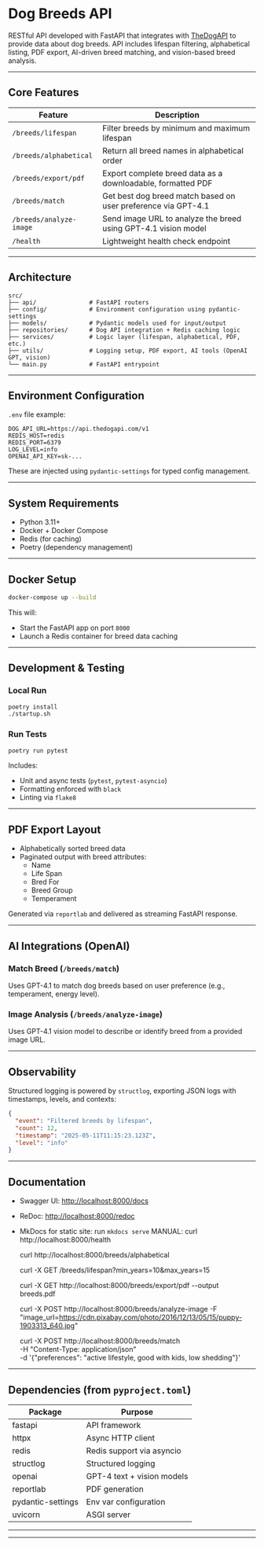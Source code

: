 # Dog Breeds API

RESTful API developed with FastAPI that integrates with [TheDogAPI](https://thedogapi.com) to provide data about dog breeds. 
API includes lifespan filtering, alphabetical listing, PDF export, AI-driven breed matching, and vision-based breed analysis.

---

## Core Features

| Feature                        | Description                                                                 |
|-------------------------------|-----------------------------------------------------------------------------|
| `/breeds/lifespan`            | Filter breeds by minimum and maximum lifespan                              |
| `/breeds/alphabetical`        | Return all breed names in alphabetical order                               |
| `/breeds/export/pdf`          | Export complete breed data as a downloadable, formatted PDF                |
| `/breeds/match`               | Get best dog breed match based on user preference via GPT-4.1              |
| `/breeds/analyze-image`       | Send image URL to analyze the breed using GPT-4.1 vision model             |
| `/health`                     | Lightweight health check endpoint                                          |

---

## Architecture

```
src/
├── api/               # FastAPI routers
├── config/            # Environment configuration using pydantic-settings
├── models/            # Pydantic models used for input/output
├── repositories/      # Dog API integration + Redis caching logic
├── services/          # Logic layer (lifespan, alphabetical, PDF, etc.)
├── utils/             # Logging setup, PDF export, AI tools (OpenAI GPT, vision)
└── main.py            # FastAPI entrypoint
```

---

## Environment Configuration

`.env` file example:

```env
DOG_API_URL=https://api.thedogapi.com/v1
REDIS_HOST=redis
REDIS_PORT=6379
LOG_LEVEL=info
OPENAI_API_KEY=sk-...
```

These are injected using `pydantic-settings` for typed config management.

---

## System Requirements

- Python 3.11+
- Docker + Docker Compose
- Redis (for caching)
- Poetry (dependency management)

---

## Docker Setup

```bash
docker-compose up --build
```

This will:
- Start the FastAPI app on port `8000`
- Launch a Redis container for breed data caching

---

## Development & Testing

### Local Run

```bash
poetry install
./startup.sh
```

### Run Tests

```bash
poetry run pytest
```

Includes:
- Unit and async tests (`pytest`, `pytest-asyncio`)
- Formatting enforced with `black`
- Linting via `flake8`

---

## PDF Export Layout

- Alphabetically sorted breed data
- Paginated output with breed attributes:
  - Name
  - Life Span
  - Bred For
  - Breed Group
  - Temperament

Generated via `reportlab` and delivered as streaming FastAPI response.

---

## AI Integrations (OpenAI)

### Match Breed (`/breeds/match`)

Uses GPT-4.1 to match dog breeds based on user preference (e.g., temperament, energy level).

### Image Analysis (`/breeds/analyze-image`)

Uses GPT-4.1 vision model to describe or identify breed from a provided image URL.

---

## Observability

Structured logging is powered by `structlog`, exporting JSON logs with timestamps, levels, and contexts:

```json
{
  "event": "Filtered breeds by lifespan",
  "count": 12,
  "timestamp": "2025-05-11T11:15:23.123Z",
  "level": "info"
}
```

---

## Documentation

- Swagger UI: [http://localhost:8000/docs](http://localhost:8000/docs)
- ReDoc: [http://localhost:8000/redoc](http://localhost:8000/redoc)
- MkDocs for static site: run `mkdocs serve`
  MANUAL:
  curl http://localhost:8000/health

  curl http://localhost:8000/breeds/alphabetical

  curl -X GET /breeds/lifespan?min_years=10&max_years=15

  curl -X GET http://localhost:8000/breeds/export/pdf --output breeds.pdf

  curl -X POST http://localhost:8000/breeds/analyze-image   -F "image_url=https://cdn.pixabay.com/photo/2016/12/13/05/15/puppy-1903313_640.jpg"

  curl -X POST http://localhost:8000/breeds/match \
  -H "Content-Type: application/json" \
  -d '{"preferences": "active lifestyle, good with kids, low shedding"}'


---

## Dependencies (from `pyproject.toml`)

| Package           | Purpose                        |
|-------------------|--------------------------------|
| fastapi           | API framework                  |
| httpx             | Async HTTP client              |
| redis             | Redis support via asyncio      |
| structlog         | Structured logging             |
| openai            | GPT-4 text + vision models     |
| reportlab         | PDF generation                 |
| pydantic-settings | Env var configuration          |
| uvicorn           | ASGI server                    |

---



---
